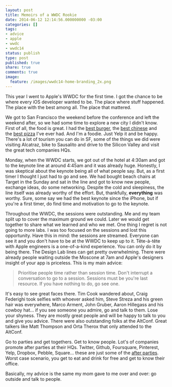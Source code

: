 ```yaml
---
layout: post
title: Memoirs of a WWDC Rookie
date: 2014-06-12 12:14:56.000000000 -03:00
categories: []
tags:
- advice
- apple
- wwdc
- wwdc14
status: publish
type: post
published: true
share: true
comments: true
image:
  feature: /images/wwdc14-home-branding_2x.png
---
```


This year I went to Apple's WWDC for the first time. I got the chance to be where every iOS developer wanted to be. The place where stuff happened. The place with the best among all. The place that mattered.

<!-- more -->

We got to San Francisco the weekend before the conference and left the weekend after, so we had some time to explore a new city I didn't know. First of all, the food is great. I had the [best burger](http://www.yelp.com/biz/super-duper-burgers-san-francisco-3), the [best chinese](http://www.yelp.com/biz/r-and-g-lounge-san-francisco) and the [best pizza](http://www.yelp.com/biz/tonys-pizza-napoletana-san-francisco) I've ever had. And I'm a foodie. Just Yelp it and be happy. There's a lot of tourism you can do in SF, some of the things we did were visiting Alcatraz, bike to Sausalito and drive to the Silicon Valley and visit the great tech companies HQs.

Monday, when the WWDC starts, we got out of the hotel at 4:30am and got to the keynote line at around 4:45am and it was already huge. Honestly, I was skeptical about the keynote being all of what people say. But, as a first timer I thought I just had to go and see. We had bought beach chairs at Target in the Sunday and sat in the line and got to know new people, exchange ideas, do some networking. Despite the cold and sleepiness, the line itself was already worthy of the effort. But, thankfully, **everything** was worthy. Sure, some say we had the best keynote since the iPhone, but if you're a first timer, do find time and motivation to go to the keynote.

Throughout the WWDC, the sessions were outstanding. Me and my team split up to cover the maximum ground we could. Later we would get together to share what we learned and who we met. One thing I regret is not going to more labs. I was too focused on the sessions and lost this opportunity. Have this in mind: the sessions are streamed. Everyone can see it and you don't have to be at the WWDC to keep up to it. Tête-à-tête with Apple engineers is a one-of-a-kind experience. You can only do it by being there. The Design Lab lines can get pretty overwhelming. There were already people waiting outside the Moscone at 7am and Apple's designers insight of your app is priceless. This is my main advice:

> Prioritise people time rather than session time. Don't interrupt a conversation to go to a session. Sessions must be you're last resource. If you have nothing to do, go see one.

It's easy to see great faces there. Tim Cook wandered about, Craig Federighi took selfies with whoever asked him, Steve Streza and his green hair was everywhere, Marco Arment, John Gruber, Aaron Hillegass and his cowboy hat... if you see someone you admire, go and talk to them. Lose your shyness. They are mostly great people and will be happy to talk to you and give you advice. There were also outstanding folks at the AltConf. Great talkers like Matt Thompson and Orta Therox that only attended to the AltConf.

Go to parties and get togethers. Get to know people. Lot's of companies promote after parties at their HQs. Twitter, Github, Foursquare, Pinterest, Yelp, Dropbox, Pebble, Square... these are just some of the [after parties](https://github.com/orta/wwdc_parties_2014). Worst case scenario, you get to eat and drink for free and get to know their office.

Basically, my advice is the same my mom gave to me over and over: go outside and talk to people.
